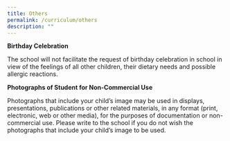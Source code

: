 ```yaml
---
title: Others
permalink: /curriculum/others
description: ""
---
```

**Birthday Celebration**

The school will not facilitate the request of birthday celebration in school in view of the feelings of all other children, their dietary needs and possible allergic reactions.

**Photographs of Student for Non-Commercial Use**

Photographs that include your child’s image may be used in displays, presentations, publications or other related materials, in any format (print, electronic, web or other media), for the purposes of documentation or non-commercial use. Please write to the school if you do not wish the photographs that include your child’s image to be used.